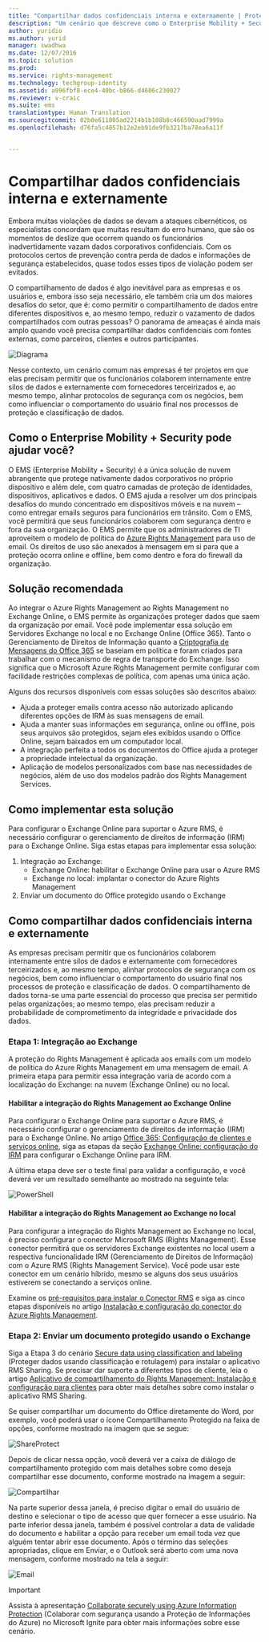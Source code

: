```yaml
---
title: "Compartilhar dados confidenciais interna e externamente | Proteção de Informações do Azure"
description: "Um cenário que descreve como o Enterprise Mobility + Security pode ser usado para compartilhar dados confidenciais interna e externamente aproveitando os recursos da Proteção de Informações do Microsoft Azure."
author: yuridio
ms.author: yurid
manager: swadhwa
ms.date: 12/07/2016
ms.topic: solution
ms.prod: 
ms.service: rights-management
ms.technology: techgroup-identity
ms.assetid: a996fbf8-ece4-40bc-b866-d4606c230027
ms.reviewer: v-craic
ms.suite: ems
translationtype: Human Translation
ms.sourcegitcommit: 02b0e611805ad2214b1b108b8c466590aad7999a
ms.openlocfilehash: d76fa5c4857b12e2eb91de9fb3217ba78ea6a11f


---
```


# <a name="share-sensitive-data-internally-and-externally"></a>Compartilhar dados confidenciais interna e externamente

Embora muitas violações de dados se devam a ataques cibernéticos, os especialistas concordam que muitas resultam do erro humano, que são os momentos de deslize que ocorrem quando os funcionários inadvertidamente vazam dados corporativos confidenciais. Com os protocolos certos de prevenção contra perda de dados e informações de segurança estabelecidos, quase todos esses tipos de violação podem ser evitados.

O compartilhamento de dados é algo inevitável para as empresas e os usuários e, embora isso seja necessário, ele também cria um dos maiores desafios do setor, que é: como permitir o compartilhamento de dados entre diferentes dispositivos e, ao mesmo tempo, reduzir o vazamento de dados compartilhados com outras pessoas? O panorama de ameaças é ainda mais amplo quando você precisa compartilhar dados confidenciais com fontes externas, como parceiros, clientes e outros participantes. 

![Diagrama](./media/share-sensitive-data/share-sensitive-data-fig1.png)

Nesse contexto, um cenário comum nas empresas é ter projetos em que elas precisam permitir que os funcionários colaborem internamente entre silos de dados e externamente com fornecedores terceirizados e, ao mesmo tempo, alinhar protocolos de segurança com os negócios, bem como influenciar o comportamento do usuário final nos processos de proteção e classificação de dados. 

## <a name="how-can-enterprise-mobility-security-help-you"></a>Como o Enterprise Mobility + Security pode ajudar você?

O EMS (Enterprise Mobility + Security) é a única solução de nuvem abrangente que protege nativamente dados corporativos no próprio dispositivo e além dele, com quatro camadas de proteção de identidades, dispositivos, aplicativos e dados. O EMS ajuda a resolver um dos principais desafios do mundo concentrado em dispositivos móveis e na nuvem – como entregar emails seguros para funcionários em trânsito. Com o EMS, você permitirá que seus funcionários colaborem com segurança dentro e fora da sua organização. O EMS permite que os administradores de TI aproveitem o modelo de política do [Azure Rights Management](https://docs.microsoft.com/information-protection/understand-explore/what-is-azure-rms) para uso de email. Os direitos de uso são anexados à mensagem em si para que a proteção ocorra online e offline, bem como dentro e fora do firewall da organização.

## <a name="recommended-solution"></a>Solução recomendada

Ao integrar o Azure Rights Management ao Rights Management no Exchange Online, o EMS permite às organizações proteger dados que saem da organização por email. Você pode implementar essa solução em Servidores Exchange no local e no Exchange Online (Office 365). Tanto o Gerenciamento de Direitos de Informação quanto a [Criptografia de Mensagens do Office 365](https://technet.microsoft.com/library/dn569285.aspx) se baseiam em política e foram criados para trabalhar com o mecanismo de regra de transporte do Exchange. Isso significa que o Microsoft Azure Rights Management permite configurar com facilidade restrições complexas de política, com apenas uma única ação.

Alguns dos recursos disponíveis com essas soluções são descritos abaixo:

- Ajuda a proteger emails contra acesso não autorizado aplicando diferentes opções de IRM às suas mensagens de email.
- Ajuda a manter suas informações em segurança, online ou offline, pois seus arquivos são protegidos, sejam eles exibidos usando o Office Online, sejam baixados em um computador local.
- A integração perfeita a todos os documentos do Office ajuda a proteger a propriedade intelectual da organização.
- Aplicação de modelos personalizados com base nas necessidades de negócios, além de uso dos modelos padrão dos Rights Management Services.


## <a name="how-to-implement-this-solution"></a>Como implementar esta solução

Para configurar o Exchange Online para suportar o Azure RMS, é necessário configurar o gerenciamento de direitos de informação (IRM) para o Exchange Online. Siga estas etapas para implementar essa solução:

1. Integração ao Exchange: 
    - Exchange Online: habilitar o Exchange Online para usar o Azure RMS
    - Exchange no local: implantar o conector do Azure Rights Management
2. Enviar um documento do Office protegido usando o Exchange

## <a name="how-to-share-sensitive-data-internally-and-externally"></a>Como compartilhar dados confidenciais interna e externamente

As empresas precisam permitir que os funcionários colaborem internamente entre silos de dados e externamente com fornecedores terceirizados e, ao mesmo tempo, alinhar protocolos de segurança com os negócios, bem como influenciar o comportamento do usuário final nos processos de proteção e classificação de dados. O compartilhamento de dados torna-se uma parte essencial do processo que precisa ser permitido pelas organizações; ao mesmo tempo, elas precisam reduzir a probabilidade de comprometimento da integridade e privacidade dos dados.

### <a name="step-1-integration-with-exchange"></a>Etapa 1: Integração ao Exchange

A proteção do Rights Management é aplicada aos emails com um modelo de política do Azure Rights Management em uma mensagem de email. A primeira etapa para permitir essa integração varia de acordo com a localização do Exchange: na nuvem (Exchange Online) ou no local. 

#### <a name="enable-rights-management-integration-with-exchange-online"></a>Habilitar a integração do Rights Management ao Exchange Online

Para configurar o Exchange Online para suportar o Azure RMS, é necessário configurar o gerenciamento de direitos de informação (IRM) para o Exchange Online. No artigo [Office 365: Configuração de clientes e serviços online](https://docs.microsoft.com/rights-management/deploy-use/configure-office365), siga as etapas da seção [Exchange Online: configuração do IRM](https://docs.microsoft.com/rights-management/deploy-use/configure-office365#exchange-online-irm-configuration) para configurar o Exchange Online para IRM.

A última etapa deve ser o teste final para validar a configuração, e você deverá ver um resultado semelhante ao mostrado na seguinte tela:

![PowerShell](./media/share-sensitive-data/share-sensitive-data-fig2.png)

#### <a name="enable-rights-management-integration-with-exchange-on-premises"></a>Habilitar a integração do Rights Management ao Exchange no local

Para configurar a integração do Rights Management ao Exchange no local, é preciso configurar o conector Microsoft RMS (Rights Management). Esse conector permitirá que os servidores Exchange existentes no local usem a respectiva funcionalidade IRM (Gerenciamento de Direitos de Informação) com o Azure RMS (Rights Management Service). Você pode usar este conector em um cenário híbrido, mesmo se alguns dos seus usuários estiverem se conectando a serviços online.

Examine os [pré-requisitos para instalar o Conector RMS](https://docs.microsoft.com/rights-management/deploy-use/deploy-rms-connector#prerequisites-for-the-rms-connector) e siga as cinco etapas disponíveis no artigo [Instalação e configuração do conector do Azure Rights Management](https://docs.microsoft.com/rights-management/deploy-use/install-configure-rms-connector).

### <a name="step-2-send-a-protected-document-using-exchange"></a>Etapa 2: Enviar um documento protegido usando o Exchange

Siga a Etapa 3 do cenário [Secure data using classification and labeling](infoprotect-secure-classify-scenario.md) (Proteger dados usando classificação e rotulagem) para instalar o aplicativo RMS Sharing. Se precisar dar suporte a diferentes tipos de cliente, leia o artigo [Aplicativo de compartilhamento do Rights Management: Instalação e configuração para clientes](https://docs.microsoft.com/rights-management/deploy-use/configure-sharing-app) para obter mais detalhes sobre como instalar o aplicativo RMS Sharing.

Se quiser compartilhar um documento do Office diretamente do Word, por exemplo, você poderá usar o ícone Compartilhamento Protegido na faixa de opções, conforme mostrado na imagem que se segue:

![ShareProtect](./media/share-sensitive-data/share-sensitive-data-fig3.png)

Depois de clicar nessa opção, você deverá ver a caixa de diálogo de compartilhamento protegido com mais detalhes sobre como deseja compartilhar esse documento, conforme mostrado na imagem a seguir:

![Compartilhar](./media/share-sensitive-data/share-sensitive-data-fig4.png)

Na parte superior dessa janela, é preciso digitar o email do usuário de destino e selecionar o tipo de acesso que quer fornecer a esse usuário. Na parte inferior dessa janela, também é possível controlar a data de validade do documento e habilitar a opção para receber um email toda vez que alguém tentar abrir esse documento. Após o término das seleções apropriadas, clique em Enviar, e o Outlook será aberto com uma nova mensagem, conforme mostrado na tela a seguir:

![Email](./media/share-sensitive-data/share-sensitive-data-fig5.png)

> [!IMPORTANT] 
> Assista à apresentação [Collaborate securely using Azure Information Protection](https://myignite.microsoft.com/videos/49947) (Colaborar com segurança usando a Proteção de Informações do Azure) no Microsoft Ignite para obter mais informações sobre esse cenário.



<!--HONumber=Dec16_HO2-->


